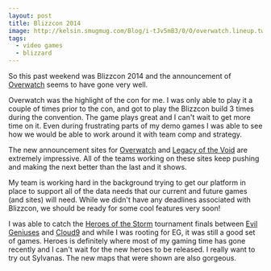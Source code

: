 ```yaml
---
layout: post
title: Blizzcon 2014
image: http://kelsin.smugmug.com/Blog/i-tJv5mB3/0/O/overwatch.lineup.twitter.jpg
tags:
  - video games
  - blizzard
---
```


So this past weekend was Blizzcon 2014 and the announcement of
[Overwatch](http://us.battle.net/overwatch/en/) seems to have gone very well.

Overwatch was the highlight of the con for me. I was only able to play it a
couple of times prior to the con, and got to play the Blizzcon build 3 times
during the convention. The game plays great and I can't wait to get more time on
it. Even during frustrating parts of my demo games I was able to see how we
would be able to work around it with team comp and strategy.

The new announcement sites for [Overwatch](http://us.battle.net/overwatch/en/)
and [Legacy of the Void](http://us.battle.net/sc2/en/legacy-of-the-void/) are
extremely impressive. All of the teams working on these sites keep pushing and
making the next better than the last and it shows.

My team is working hard in the background trying to get our platform in place to
support all of the data needs that our current and future games (and sites) will
need. While we didn't have any deadlines associated with Blizzcon, we should be
ready for some cool features very soon!

I was able to catch the [Heroes of the Storm](http://us.battle.net/heroes/en/)
tournament finals between [Evil Geniuses](http://evilgeniuses.gg/) and
[Cloud9](http://cloud9.gg/) and while I was rooting for EG, it was still a good
set of games. Heroes is definitely where most of my gaming time has gone
recently and I can't wait for the new heroes to be released. I really want to
try out Sylvanas. The new maps that were shown are also gorgeous.

